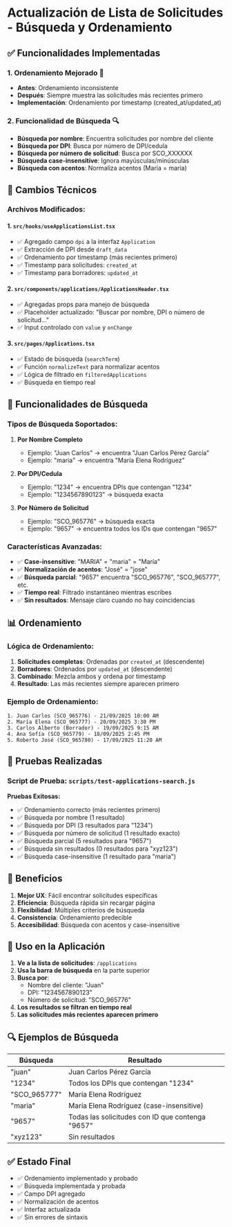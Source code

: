 # Actualización de Lista de Solicitudes - Búsqueda y Ordenamiento

## ✅ Funcionalidades Implementadas

### 1. **Ordenamiento Mejorado** 🔄
- **Antes**: Ordenamiento inconsistente
- **Después**: Siempre muestra las solicitudes más recientes primero
- **Implementación**: Ordenamiento por timestamp (created_at/updated_at)

### 2. **Funcionalidad de Búsqueda** 🔍
- **Búsqueda por nombre**: Encuentra solicitudes por nombre del cliente
- **Búsqueda por DPI**: Busca por número de DPI/cedula
- **Búsqueda por número de solicitud**: Busca por SCO_XXXXXX
- **Búsqueda case-insensitive**: Ignora mayúsculas/minúsculas
- **Búsqueda con acentos**: Normaliza acentos (María = maria)

## 🔧 Cambios Técnicos

### Archivos Modificados:

#### 1. `src/hooks/useApplicationsList.tsx`
- ✅ Agregado campo `dpi` a la interfaz `Application`
- ✅ Extracción de DPI desde `draft_data`
- ✅ Ordenamiento por timestamp (más recientes primero)
- ✅ Timestamp para solicitudes: `created_at`
- ✅ Timestamp para borradores: `updated_at`

#### 2. `src/components/applications/ApplicationsHeader.tsx`
- ✅ Agregadas props para manejo de búsqueda
- ✅ Placeholder actualizado: "Buscar por nombre, DPI o número de solicitud..."
- ✅ Input controlado con `value` y `onChange`

#### 3. `src/pages/Applications.tsx`
- ✅ Estado de búsqueda (`searchTerm`)
- ✅ Función `normalizeText` para normalizar acentos
- ✅ Lógica de filtrado en `filteredApplications`
- ✅ Búsqueda en tiempo real

## 🎯 Funcionalidades de Búsqueda

### **Tipos de Búsqueda Soportados:**

1. **Por Nombre Completo**
   - Ejemplo: "Juan Carlos" → encuentra "Juan Carlos Pérez García"
   - Ejemplo: "maria" → encuentra "María Elena Rodríguez"

2. **Por DPI/Cedula**
   - Ejemplo: "1234" → encuentra DPIs que contengan "1234"
   - Ejemplo: "1234567890123" → búsqueda exacta

3. **Por Número de Solicitud**
   - Ejemplo: "SCO_965776" → búsqueda exacta
   - Ejemplo: "9657" → encuentra todos los IDs que contengan "9657"

### **Características Avanzadas:**

- ✅ **Case-insensitive**: "MARIA" = "maria" = "María"
- ✅ **Normalización de acentos**: "José" = "jose"
- ✅ **Búsqueda parcial**: "9657" encuentra "SCO_965776", "SCO_965777", etc.
- ✅ **Tiempo real**: Filtrado instantáneo mientras escribes
- ✅ **Sin resultados**: Mensaje claro cuando no hay coincidencias

## 📊 Ordenamiento

### **Lógica de Ordenamiento:**
1. **Solicitudes completas**: Ordenadas por `created_at` (descendente)
2. **Borradores**: Ordenados por `updated_at` (descendente)
3. **Combinado**: Mezcla ambos y ordena por timestamp
4. **Resultado**: Las más recientes siempre aparecen primero

### **Ejemplo de Ordenamiento:**
```
1. Juan Carlos (SCO_965776) - 21/09/2025 10:00 AM
2. María Elena (SCO_965777) - 20/09/2025 3:30 PM
3. Carlos Alberto (Borrador) - 19/09/2025 9:15 AM
4. Ana Sofía (SCO_965779) - 18/09/2025 2:45 PM
5. Roberto José (SCO_965780) - 17/09/2025 11:20 AM
```

## 🧪 Pruebas Realizadas

### **Script de Prueba**: `scripts/test-applications-search.js`

**Pruebas Exitosas:**
- ✅ Ordenamiento correcto (más recientes primero)
- ✅ Búsqueda por nombre (1 resultado)
- ✅ Búsqueda por DPI (3 resultados para "1234")
- ✅ Búsqueda por número de solicitud (1 resultado exacto)
- ✅ Búsqueda parcial (5 resultados para "9657")
- ✅ Búsqueda sin resultados (0 resultados para "xyz123")
- ✅ Búsqueda case-insensitive (1 resultado para "maria")

## 🚀 Beneficios

1. **Mejor UX**: Fácil encontrar solicitudes específicas
2. **Eficiencia**: Búsqueda rápida sin recargar página
3. **Flexibilidad**: Múltiples criterios de búsqueda
4. **Consistencia**: Ordenamiento predecible
5. **Accesibilidad**: Búsqueda con acentos y case-insensitive

## 📱 Uso en la Aplicación

1. **Ve a la lista de solicitudes**: `/applications`
2. **Usa la barra de búsqueda** en la parte superior
3. **Busca por**:
   - Nombre del cliente: "Juan"
   - DPI: "1234567890123"
   - Número de solicitud: "SCO_965776"
4. **Los resultados se filtran en tiempo real**
5. **Las solicitudes más recientes aparecen primero**

## 🔍 Ejemplos de Búsqueda

| Búsqueda | Resultado |
|----------|-----------|
| "juan" | Juan Carlos Pérez García |
| "1234" | Todos los DPIs que contengan "1234" |
| "SCO_965777" | María Elena Rodríguez |
| "maria" | María Elena Rodríguez (case-insensitive) |
| "9657" | Todas las solicitudes con ID que contenga "9657" |
| "xyz123" | Sin resultados |

## ✅ Estado Final

- ✅ Ordenamiento implementado y probado
- ✅ Búsqueda implementada y probada
- ✅ Campo DPI agregado
- ✅ Normalización de acentos
- ✅ Interfaz actualizada
- ✅ Sin errores de sintaxis
